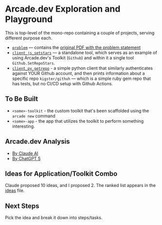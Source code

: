 # Arcade.dev Exploration and Playground

This is top-level of the mono-repo containing a couple of projects, serving different purpose each.

 * [`problem`](problem/) — contains the [original PDF with the problem statement](problem/problem-statement.pdf)
 * [`client_js_setstars`](client_js_setstars/) — a standalone tool, which serves as an example of using Arcade.dev's Toolkit (`Github`) and within it a single tool `Github.SetRepoStars`.
 * [`client_py_getrepo`](client_py_getrepo/) - a simple python client that similarly authenticates against YOUR Github account, and then prints information about a specific repo `kigster/githuh` — which is a simple ruby gem repo that has tests, but no CI/CD setup with Github Actions.

## To Be Built

 * `<some>-toolkit` - the custom toolkit that's been scaffolded using the `arcade new` command
 * `<some>-app` - the app that utilizes the toolkit to perform something interesting.

## Arcade.dev Analysis

 * [By Claude AI](ARCADE.claude.md)
 * [By ChatGPT 5](ARCADE.chatgpt.md)

## Ideas for Application/Toolkit Combo

Claude proposed 10 ideas, and I proposed 2. The ranked list appears in the [ideas](IDEAS.md) file.

## Next Steps

Pick the idea and break it down into steps/tasks.
